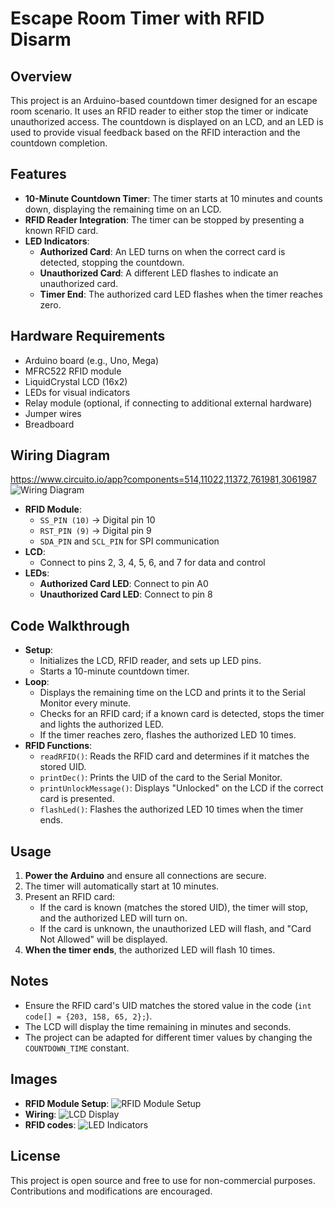 # Escape Room Timer with RFID Disarm

## Overview
This project is an Arduino-based countdown timer designed for an escape room scenario. It uses an RFID reader to either stop the timer or indicate unauthorized access. The countdown is displayed on an LCD, and an LED is used to provide visual feedback based on the RFID interaction and the countdown completion.

## Features
- **10-Minute Countdown Timer**: The timer starts at 10 minutes and counts down, displaying the remaining time on an LCD.
- **RFID Reader Integration**: The timer can be stopped by presenting a known RFID card.
- **LED Indicators**:
  - **Authorized Card**: An LED turns on when the correct card is detected, stopping the countdown.
  - **Unauthorized Card**: A different LED flashes to indicate an unauthorized card.
  - **Timer End**: The authorized card LED flashes when the timer reaches zero.

## Hardware Requirements
- Arduino board (e.g., Uno, Mega)
- MFRC522 RFID module
- LiquidCrystal LCD (16x2)
- LEDs for visual indicators
- Relay module (optional, if connecting to additional external hardware)
- Jumper wires
- Breadboard

## Wiring Diagram
https://www.circuito.io/app?components=514,11022,11372,761981,3061987 
![Wiring Diagram](/wiring_diagram.png)

- **RFID Module**:
  - `SS_PIN (10)` -> Digital pin 10
  - `RST_PIN (9)` -> Digital pin 9
  - `SDA_PIN` and `SCL_PIN` for SPI communication
- **LCD**:
  - Connect to pins 2, 3, 4, 5, 6, and 7 for data and control
- **LEDs**:
  - **Authorized Card LED**: Connect to pin A0
  - **Unauthorized Card LED**: Connect to pin 8

## Code Walkthrough
- **Setup**:
  - Initializes the LCD, RFID reader, and sets up LED pins.
  - Starts a 10-minute countdown timer.
- **Loop**:
  - Displays the remaining time on the LCD and prints it to the Serial Monitor every minute.
  - Checks for an RFID card; if a known card is detected, stops the timer and lights the authorized LED.
  - If the timer reaches zero, flashes the authorized LED 10 times.
- **RFID Functions**:
  - `readRFID()`: Reads the RFID card and determines if it matches the stored UID.
  - `printDec()`: Prints the UID of the card to the Serial Monitor.
  - `printUnlockMessage()`: Displays "Unlocked" on the LCD if the correct card is presented.
  - `flashLed()`: Flashes the authorized LED 10 times when the timer ends.

## Usage
1. **Power the Arduino** and ensure all connections are secure.
2. The timer will automatically start at 10 minutes.
3. Present an RFID card:
   - If the card is known (matches the stored UID), the timer will stop, and the authorized LED will turn on.
   - If the card is unknown, the unauthorized LED will flash, and "Card Not Allowed" will be displayed.
4. **When the timer ends**, the authorized LED will flash 10 times.

## Notes
- Ensure the RFID card's UID matches the stored value in the code (`int code[] = {203, 158, 65, 2};`).
- The LCD will display the time remaining in minutes and seconds.
- The project can be adapted for different timer values by changing the `COUNTDOWN_TIME` constant.

## Images
- **RFID Module Setup**: ![RFID Module Setup](/Screenshot%202024-10-15%20at%2013.30.59.png)
- **Wiring**: ![LCD Display](/IMG%200556.jpg)
- **RFID codes**: ![LED Indicators](/IMG%200555.jpg)

## License
This project is open source and free to use for non-commercial purposes. Contributions and modifications are encouraged.
